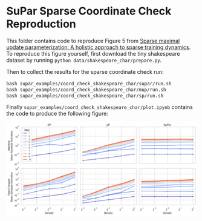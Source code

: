 # SuPar Sparse Coordinate Check Reproduction

This folder contains code to reproduce Figure 5 from [Sparse maximal update parameterization: A holistic approach to sparse training dynamics](https://arxiv.org/abs/2405.15743). To reproduce this figure yourself, first download the tiny shakespeare dataset by running `python data/shakespeare_char/prepare.py`.

Then to collect the results for the sparse coordinate check run:
```
bash supar_examples/coord_check_shakespeare_char/supar/run.sh
bash supar_examples/coord_check_shakespeare_char/mup/run.sh
bash supar_examples/coord_check_shakespeare_char/sp/run.sh
```

Finally `supar_examples/coord_check_shakespeare_char/plot.ipynb` contains the code to produce the following figure:

![sparse_coord_check](../assets/sparse_coord_check.png)
